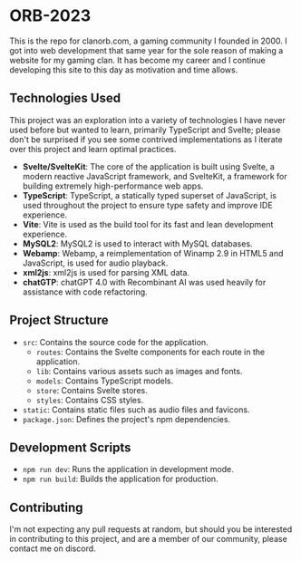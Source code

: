 # ORB-2023

This is the repo for clanorb.com, a gaming community I founded in 2000. I got into web development that same year for the sole reason of making a website for my gaming clan. It has become my career and I continue developing this site to this day as motivation and time allows.

## Technologies Used

This project was an exploration into a variety of technologies I have never used before but wanted to learn, primarily TypeScript and Svelte; please don't be surprised if you see some contrived implementations as I iterate over this project and learn optimal practices.

- **Svelte/SvelteKit**: The core of the application is built using Svelte, a modern reactive JavaScript framework, and SvelteKit, a framework for building extremely high-performance web apps.
- **TypeScript**: TypeScript, a statically typed superset of JavaScript, is used throughout the project to ensure type safety and improve IDE experience.
- **Vite**: Vite is used as the build tool for its fast and lean development experience.
- **MySQL2**: MySQL2 is used to interact with MySQL databases.
- **Webamp**: Webamp, a reimplementation of Winamp 2.9 in HTML5 and JavaScript, is used for audio playback.
- **xml2js**: xml2js is used for parsing XML data.
- **chatGTP**: chatGPT 4.0 with Recombinant AI was used heavily for assistance with code refactoring.

## Project Structure

- `src`: Contains the source code for the application.
  - `routes`: Contains the Svelte components for each route in the application.
  - `lib`: Contains various assets such as images and fonts.
  - `models`: Contains TypeScript models.
  - `store`: Contains Svelte stores.
  - `styles`: Contains CSS styles.
- `static`: Contains static files such as audio files and favicons.
- `package.json`: Defines the project's npm dependencies.

## Development Scripts

- `npm run dev`: Runs the application in development mode.
- `npm run build`: Builds the application for production.

## Contributing

I'm not expecting any pull requests at random, but should you be interested in contributing to this project, and are a member of our community, please contact me on discord.